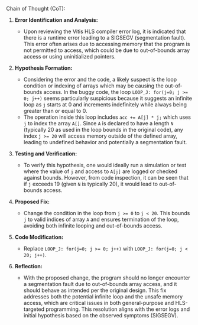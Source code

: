 Chain of Thought (CoT):

1. **Error Identification and Analysis:**
   - Upon reviewing the Vitis HLS compiler error log, it is indicated that there is a runtime error leading to a SIGSEGV (segmentation fault). This error often arises due to accessing memory that the program is not permitted to access, which could be due to out-of-bounds array access or using uninitialized pointers.

2. **Hypothesis Formation:**
   - Considering the error and the code, a likely suspect is the loop condition or indexing of arrays which may be causing the out-of-bounds access. In the buggy code, the loop `LOOP_J: for(j=0; j >= 0; j++)` seems particularly suspicious because it suggests an infinite loop as `j` starts at 0 and increments indefinitely while always being greater than or equal to 0.
   - The operation inside this loop includes `acc += A[j] * j;` which uses `j` to index the array `A[]`. Since `A` is declared to have a length `N` (typically 20 as used in the loop bounds in the original code), any index `j >= 20` will access memory outside of the defined array, leading to undefined behavior and potentially a segmentation fault.

3. **Testing and Verification:**
   - To verify this hypothesis, one would ideally run a simulation or test where the value of `j` and access to `A[j]` are logged or checked against bounds. However, from code inspection, it can be seen that if `j` exceeds 19 (given `N` is typically 20), it would lead to out-of-bounds access.

4. **Proposed Fix:**
   - Change the condition in the loop from `j >= 0` to `j < 20`. This bounds `j` to valid indices of array `A` and ensures termination of the loop, avoiding both infinite looping and out-of-bounds access.

5. **Code Modification:**
   - Replace `LOOP_J: for(j=0; j >= 0; j++)` with `LOOP_J: for(j=0; j < 20; j++)`.

6. **Reflection:**
   - With the proposed change, the program should no longer encounter a segmentation fault due to out-of-bounds array access, and it should behave as intended per the original design. This fix addresses both the potential infinite loop and the unsafe memory access, which are critical issues in both general-purpose and HLS-targeted programming. This resolution aligns with the error logs and initial hypothesis based on the observed symptoms (SIGSEGV).